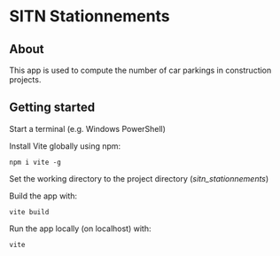 # SITN Stationnements

## About

This app is used to compute the number of car parkings in construction projects.

## Getting started

Start a terminal (e.g. Windows PowerShell)

Install Vite globally using npm:
```
npm i vite -g
```
Set the working directory to the project directory (*sitn_stationnements*)

Build the app with:
```
vite build
```

Run the app locally (on localhost) with:
```
vite
```
